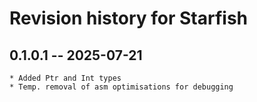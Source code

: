 # Revision history for Starfish

## 0.1.0.1 -- 2025-07-21
	* Added Ptr and Int types
	* Temp. removal of asm optimisations for debugging
